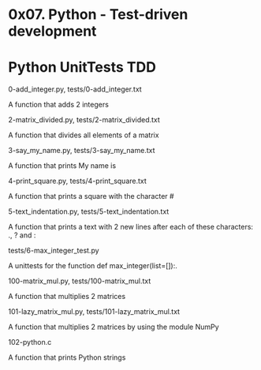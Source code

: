 # 0x07. Python - Test-driven development
# Python   UnitTests   TDD


0-add_integer.py, tests/0-add_integer.txt

A function that adds 2 integers


2-matrix_divided.py, tests/2-matrix_divided.txt

A function that divides all elements of a matrix


3-say_my_name.py, tests/3-say_my_name.txt

A function that prints My name is <first name> <last name>


4-print_square.py, tests/4-print_square.txt

A function that prints a square with the character #


5-text_indentation.py, tests/5-text_indentation.txt

A function that prints a text with 2 new lines after each of these characters: ., ? and :


tests/6-max_integer_test.py

A unittests for the function def max_integer(list=[]):.


100-matrix_mul.py, tests/100-matrix_mul.txt

A function that multiplies 2 matrices


101-lazy_matrix_mul.py, tests/101-lazy_matrix_mul.txt

A function that multiplies 2 matrices by using the module NumPy


102-python.c

A function that prints Python strings

